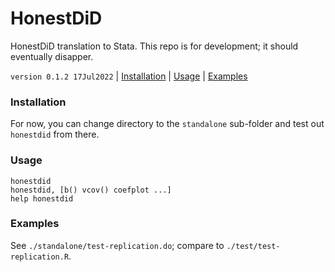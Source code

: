 HonestDiD
=========

HonestDiD translation to Stata. This repo is for development; it should eventually disapper.

`version 0.1.2 17Jul2022` | [Installation](#installation) | [Usage](#usage) | [Examples](#examples)

### Installation

For now, you can change directory to the `standalone` sub-folder and test out `honestdid` from there.

### Usage

```
honestdid
honestdid, [b() vcov() coefplot ...]
help honestdid
```

### Examples

See `./standalone/test-replication.do`; compare to `./test/test-replication.R`.
